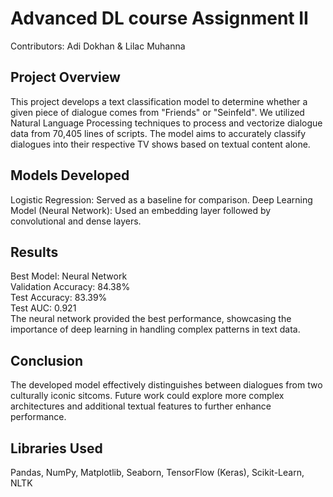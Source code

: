 # Advanced DL course Assignment II
Contributors: Adi Dokhan & Lilac Muhanna

## Project Overview
This project develops a text classification model to determine whether a given piece of dialogue comes from "Friends" or "Seinfeld". We utilized Natural Language Processing techniques to process and vectorize dialogue data from 70,405 lines of scripts. The model aims to accurately classify dialogues into their respective TV shows based on textual content alone.

## Models Developed
Logistic Regression: Served as a baseline for comparison.
Deep Learning Model (Neural Network): Used an embedding layer followed by convolutional and dense layers.

## Results
Best Model: Neural Network  
Validation Accuracy: 84.38%  
Test Accuracy: 83.39%  
Test AUC: 0.921  
The neural network provided the best performance, showcasing the importance of deep learning in handling complex patterns in text data.

## Conclusion
The developed model effectively distinguishes between dialogues from two culturally iconic sitcoms. Future work could explore more complex architectures and additional textual features to further enhance performance.

## Libraries Used
Pandas, NumPy, Matplotlib, Seaborn, TensorFlow (Keras), Scikit-Learn, NLTK

